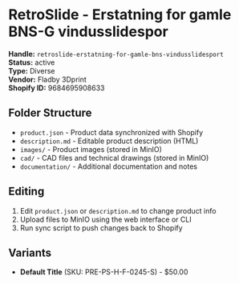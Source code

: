 # RetroSlide - Erstatning for gamle BNS-G vindusslidespor

**Handle:** `retroslide-erstatning-for-gamle-bns-vindusslidesport`  
**Status:** active  
**Type:** Diverse  
**Vendor:** Fladby 3Dprint  
**Shopify ID:** 9684695908633  

## Folder Structure

- `product.json` - Product data synchronized with Shopify
- `description.md` - Editable product description (HTML)
- `images/` - Product images (stored in MinIO)
- `cad/` - CAD files and technical drawings (stored in MinIO)
- `documentation/` - Additional documentation and notes

## Editing

1. Edit `product.json` or `description.md` to change product info
2. Upload files to MinIO using the web interface or CLI
3. Run sync script to push changes back to Shopify

## Variants

- **Default Title** (SKU: PRE-PS-H-F-0245-S) - $50.00
